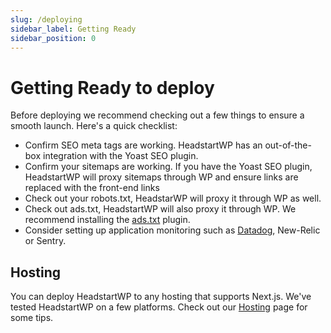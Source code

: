 ```yaml
---
slug: /deploying
sidebar_label: Getting Ready
sidebar_position: 0
---
```


# Getting Ready to deploy

Before deploying we recommend checking out a few things to ensure a smooth launch. Here's a quick checklist:

- Confirm SEO meta tags are working. HeadstartWP has an out-of-the-box integration with the Yoast SEO plugin.
- Confirm your sitemaps are working. If you have the Yoast SEO plugin, HeadstartWP will proxy sitemaps through WP and ensure links are replaced with the front-end links
- Check out your robots.txt, HeadstarWP will proxy it through WP as well.
- Check out ads.txt, HeadstartWP will also proxy it through WP. We recommend installing the [ads.txt](https://wordpress.org/plugins/ads-txt/) plugin.
- Consider setting up application monitoring such as [Datadog](./datadog.md), New-Relic or Sentry.

## Hosting

You can deploy HeadstartWP to any hosting that supports Next.js. We've tested HeadstartWP on a few platforms. Check out our [Hosting](./hosting.md) page for some tips.
